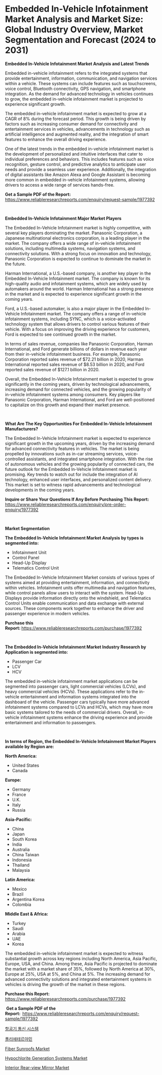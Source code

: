 <p><h1>Embedded In-Vehicle Infotainment Market Analysis and Market Size: Global Industry Overview, Market Segmentation and Forecast (2024 to 2031)</h1></p><p><strong>Embedded In-Vehicle Infotainment Market Analysis and Latest Trends</strong></p>
<p><p>Embedded in-vehicle infotainment refers to the integrated systems that provide entertainment, information, communication, and navigation services within a vehicle. These systems can include features such as touchscreens, voice control, Bluetooth connectivity, GPS navigation, and smartphone integration. As the demand for advanced technology in vehicles continues to grow, the embedded in-vehicle infotainment market is projected to experience significant growth.</p><p>The embedded in-vehicle infotainment market is expected to grow at a CAGR of 8% during the forecast period. This growth is being driven by factors such as increasing consumer demand for connectivity and entertainment services in vehicles, advancements in technology such as artificial intelligence and augmented reality, and the integration of smart features to enhance the overall driving experience.</p><p>One of the latest trends in the embedded in-vehicle infotainment market is the development of personalized and intuitive interfaces that cater to individual preferences and behaviors. This includes features such as voice recognition, gesture control, and predictive analytics to anticipate user needs and provide a seamless user experience. Additionally, the integration of digital assistants like Amazon Alexa and Google Assistant is becoming more common in embedded in-vehicle infotainment systems, allowing drivers to access a wide range of services hands-free.</p></p>
<p><strong>Get a Sample PDF of the Report:&nbsp;</strong> <a href="https://www.reliableresearchreports.com/enquiry/request-sample/1977392">https://www.reliableresearchreports.com/enquiry/request-sample/1977392</a></p>
<p>&nbsp;</p>
<p><strong>Embedded In-Vehicle Infotainment Major Market Players</strong></p>
<p><p>The Embedded In-Vehicle Infotainment market is highly competitive, with several key players dominating the market. Panasonic Corporation, a Japanese multinational electronics corporation, is a leading player in the market. The company offers a wide range of in-vehicle infotainment solutions, including multimedia systems, navigation systems, and connectivity solutions. With a strong focus on innovation and technology, Panasonic Corporation is expected to continue to dominate the market in the future.</p><p>Harman International, a U.S.-based company, is another key player in the Embedded In-Vehicle Infotainment market. The company is known for its high-quality audio and infotainment systems, which are widely used by automakers around the world. Harman International has a strong presence in the market and is expected to experience significant growth in the coming years.</p><p>Ford, a U.S.-based automaker, is also a major player in the Embedded In-Vehicle Infotainment market. The company offers a range of in-vehicle infotainment systems, including SYNC, which is a voice-activated technology system that allows drivers to control various features of their vehicle. With a focus on improving the driving experience for customers, Ford is expected to see continued growth in the market.</p><p>In terms of sales revenue, companies like Panasonic Corporation, Harman International, and Ford generate billions of dollars in revenue each year from their in-vehicle infotainment business. For example, Panasonic Corporation reported sales revenue of $72.21 billion in 2020, Harman International reported sales revenue of $8.53 billion in 2020, and Ford reported sales revenue of $127.1 billion in 2020.</p><p>Overall, the Embedded In-Vehicle Infotainment market is expected to grow significantly in the coming years, driven by technological advancements, increasing demand for connected vehicles, and the growing popularity of in-vehicle infotainment systems among consumers. Key players like Panasonic Corporation, Harman International, and Ford are well-positioned to capitalize on this growth and expand their market presence.</p></p>
<p>&nbsp;</p>
<p><strong>What Are The Key Opportunities For Embedded In-Vehicle Infotainment Manufacturers?</strong></p>
<p><p>The Embedded In-Vehicle Infotainment market is expected to experience significant growth in the upcoming years, driven by the increasing demand for advanced connectivity features in vehicles. The market is being propelled by innovations such as in-car streaming services, voice-controlled assistants, and integrated smartphone integration. With the rise of autonomous vehicles and the growing popularity of connected cars, the future outlook for the Embedded In-Vehicle Infotainment market is promising. Key trends to watch out for include the integration of AI technology, enhanced user interfaces, and personalized content delivery. This market is set to witness rapid advancements and technological developments in the coming years.</p></p>
<p><strong>Inquire or Share Your Questions If Any Before Purchasing This Report:</strong> <a href="https://www.reliableresearchreports.com/enquiry/pre-order-enquiry/1977392">https://www.reliableresearchreports.com/enquiry/pre-order-enquiry/1977392</a></p>
<p>&nbsp;</p>
<p><strong>Market Segmentation</strong></p>
<p><strong>The Embedded In-Vehicle Infotainment Market Analysis by types is segmented into:</strong></p>
<p><ul><li>Infotainment Unit</li><li>Control Panel</li><li>Head-Up Display</li><li>Telematics Control Unit</li></ul></p>
<p><p>The Embedded In-Vehicle Infotainment Market consists of various types of systems aimed at providing entertainment, information, and connectivity within vehicles. Infotainment units offer multimedia and navigation features, while control panels allow users to interact with the system. Head-Up Displays provide information directly onto the windshield, and Telematics Control Units enable communication and data exchange with external sources. These components work together to enhance the driver and passenger experience in modern vehicles.</p></p>
<p><strong>Purchase this Report:&nbsp;</strong><a href="https://www.reliableresearchreports.com/purchase/1977392">https://www.reliableresearchreports.com/purchase/1977392</a></p>
<p>&nbsp;</p>
<p><strong>The Embedded In-Vehicle Infotainment Market Industry Research by Application is segmented into:</strong></p>
<p><ul><li>Passenger Car</li><li>LCV</li><li>HCV</li></ul></p>
<p><p>The embedded in-vehicle infotainment market applications can be segmented into passenger cars, light commercial vehicles (LCVs), and heavy commercial vehicles (HCVs). These applications refer to the in-vehicle entertainment and information systems integrated into the dashboard of the vehicle. Passenger cars typically have more advanced infotainment systems compared to LCVs and HCVs, which may have more basic systems tailored to the needs of commercial drivers. Overall, in-vehicle infotainment systems enhance the driving experience and provide entertainment and information to passengers.</p></p>
<p>&nbsp;</p>
<p><strong>In terms of Region, the Embedded In-Vehicle Infotainment Market Players available by Region are:</strong></p>
<p>
    <p> <strong> North America: </strong>
        <ul>
            <li>United States</li>
            <li>Canada</li>
        </ul>
        </p> 
    <p> <strong> Europe: </strong>
        <ul>
            <li>Germany</li>
            <li>France</li>
            <li>U.K.</li>
            <li>Italy</li>
            <li>Russia</li>
        </ul>
        </p> 
    <p> <strong> Asia-Pacific: </strong>
        <ul>
            <li>China</li>
            <li>Japan</li>
            <li>South Korea</li>
            <li>India</li>
            <li>Australia</li>
            <li>China Taiwan</li>
            <li>Indonesia</li>
            <li>Thailand</li>
            <li>Malaysia</li>
        </ul>
        </p> 
    <p> <strong> Latin America: </strong>
        <ul>
            <li>Mexico</li>
            <li>Brazil</li>
            <li>Argentina Korea</li>
            <li>Colombia</li>
        </ul>
        </p> 
    <p> <strong> Middle East & Africa: </strong>
        <ul>
            <li>Turkey</li>
            <li>Saudi</li>
            <li>Arabia</li>
            <li>UAE</li>
            <li>Korea</li>
        </ul>
    </p>
    </p>
<p><p>The embedded in-vehicle infotainment market is expected to witness substantial growth across key regions including North America, Asia Pacific, Europe, USA, and China. Among these, Asia Pacific is projected to dominate the market with a market share of 35%, followed by North America at 30%, Europe at 25%, USA at 5%, and China at 5%. The increasing demand for advanced connectivity solutions and integrated entertainment systems in vehicles is driving the growth of the market in these regions.</p></p>
<p><strong>Purchase this Report: </strong><a href="https://www.reliableresearchreports.com/purchase/1977392">https://www.reliableresearchreports.com/purchase/1977392</a></p>
<p>&nbsp;<strong>Get a Sample PDF of the Report:&nbsp;&nbsp;</strong><a href="https://www.reliableresearchreports.com/enquiry/request-sample/1977392">https://www.reliableresearchreports.com/enquiry/request-sample/1977392</a></p>
<p><strong></strong></p>
<p><p><a href="https://github.com/akzkkws047661437/Market-Research-Report-List-1/blob/main/3159791189034.md">항공기 통신 시스템</a></p><p><a href="https://github.com/vsckjg50460/Market-Research-Report-List-1/blob/main/3152177189035.md">폴리에테르아민</a></p><p><a href="https://view.publitas.com/reportprime-1/fiber-sunroofs-market-analysis-examines-its-scope-on-growth-opportunities-and-forecasted-trends-spanning-from-2023-to-2030/">Fiber Sunroofs Market</a></p><p><a href="https://valiant-lunge-8fe.notion.site/Hypochlorite-Generation-Systems-Market-Offers-Provide-Insightful-Data-for-the-Time-Period-from-2024--d0ca261f430f4c9292da17ad293bcb9e">Hypochlorite Generation Systems Market</a></p><p><a href="https://github.com/lubmix/Market-Research-Report-List-1/blob/main/interior-rear-view-mirror-market.md">Interior Rear-view Mirror Market</a></p></p>
